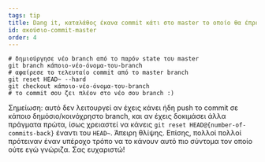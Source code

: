 ```yaml
---
tags: tip
title: Dang it, καταλάθος έκανα commit κάτι στο master το οποίο θα έπρεπε να είναι σε ξεχωριστό καινούργιο branch!
id: ακούσιο-commit-master
order: 4
---
```


```git
# δημιούργησε νέο branch από το παρόν state του master
git branch κάποιο-νέο-όνομα-του-branch
# αφαίρεσε το τελευταίο commit από το master branch
git reset HEAD~ --hard
git checkout κάποιο-νέο-όνομα-του-branch
# το commit σου ζει πλέον στο νέο σου branch :)
```

Σημείωση: αυτό δεν λειτουργεί αν έχεις κάνει ήδη push το commit σε κάποιο δημόσιο/κοινόχρηστο branch, και αν έχεις δοκιμάσει άλλα πράγματα πρώτα, ίσως χρειαστεί να κάνεις `git reset HEAD@{number-of-commits-back}` έναντι του `HEAD~`. Άπειρη θλίψης. Επίσης, πολλοί πολλοί  πρότειναν έναν υπέροχο τρόπο να το κάνουν αυτό πιο σύντομα τον οποίο ούτε εγώ γνώριζα. Σας ευχαριστώ!